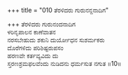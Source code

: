 +++
title = "010 ತೆರಳಿದರು ಗುರುನನ್ದನಾದಿಗ"

+++
ತೆರಳಿದರು ಗುರುನಂದನಾದಿಗ  
ಳರಿನೃಪಾಲನ ಕಾಣೆವಾತನ  
ನರಸಬೇಹುದು ಶಕುನಿ ದುರ್ಯೋಧನ ಸುಶರ್ಮಕರು  
ದೊರೆಗಳಿದು ಪರಿಶಿಷ್ಟರುಪಸಂ  
ಹರಣವೇ ಕರ್ತವ್ಯವಿದು ದು  
ಸ್ತರಣಶ್ರಮಫಲವೆಂದು ನುಡಿದನು ಧರ್ಮಸುತ ನಗುತ     ॥10॥